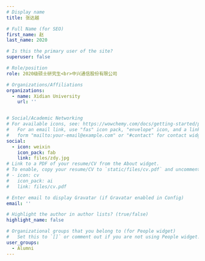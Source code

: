 ```yaml
---
# Display name
title: 张达越

# Full Name (for SEO)
first_name: 赵
last_name: 2020

# Is this the primary user of the site?
superuser: false

# Role/position
role: 2020级硕士研究生<br>中兴通信股份有限公司

# Organizations/Affiliations
organizations:
  - name: Xidian University
    url: ''


# Social/Academic Networking
# For available icons, see: https://wowchemy.com/docs/getting-started/page-builder/#icons
#   For an email link, use "fas" icon pack, "envelope" icon, and a link in the
#   form "mailto:your-email@example.com" or "#contact" for contact widget.
social:
  - icon: weixin
    icon_pack: fab
    link: files/zdy.jpg
# Link to a PDF of your resume/CV from the About widget.
# To enable, copy your resume/CV to `static/files/cv.pdf` and uncomment the lines below.
# - icon: cv
#   icon_pack: ai
#   link: files/cv.pdf

# Enter email to display Gravatar (if Gravatar enabled in Config)
email: ''

# Highlight the author in author lists? (true/false)
highlight_name: false

# Organizational groups that you belong to (for People widget)
#   Set this to `[]` or comment out if you are not using People widget.
user_groups:
  - Alumni
---
```

